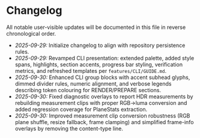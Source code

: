 # Changelog

All notable user-visible updates will be documented in this file in reverse chronological order.

- *2025-09-29:* Initialize changelog to align with repository persistence rules.
- *2025-09-29:* Revamped CLI presentation: extended palette, added style spans, highlights, section accents, progress bar styling, verification metrics, and refreshed templates per `features/CLI/GUIDE.md`.
- *2025-09-30:* Enhanced CLI group blocks with accent subhead glyphs, dimmed divider rules, numeric alignment, and verbose legends describing token colouring for RENDER/PREPARE sections.
- *2025-09-30:* Fixed diagnostic overlays to report HDR measurements by rebuilding measurement clips with proper RGB→luma conversion and added regression coverage for PlaneStats extraction.
- *2025-09-30:* Improved measurement clip conversion robustness (RGB plane shuffle, resize fallback, frame clamping) and simplified frame-info overlays by removing the content-type line.
